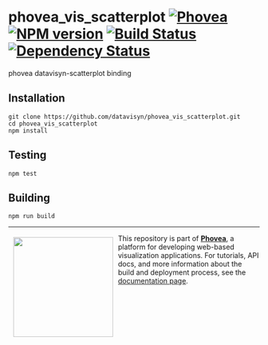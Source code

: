 phovea_vis_scatterplot [![Phovea][phovea-image]][phovea-url] [![NPM version][npm-image]][npm-url] [![Build Status][travis-image]][travis-url] [![Dependency Status][daviddm-image]][daviddm-url]
=====================

phovea datavisyn-scatterplot binding

Installation
------------

```
git clone https://github.com/datavisyn/phovea_vis_scatterplot.git
cd phovea_vis_scatterplot
npm install
```

Testing
-------

```
npm test
```

Building
--------

```
npm run build
```



***

<a href="https://caleydo.org"><img src="http://caleydo.org/assets/images/logos/caleydo.svg" align="left" width="200px" hspace="10" vspace="6"></a>
This repository is part of **[Phovea](http://phovea.caleydo.org/)**, a platform for developing web-based visualization applications. For tutorials, API docs, and more information about the build and deployment process, see the [documentation page](http://caleydo.org/documentation/).


[phovea-image]: https://img.shields.io/badge/Phovea-Client%20Plugin-F47D20.svg
[phovea-url]: https://phovea.caleydo.org
[npm-image]: https://badge.fury.io/js/phovea_vis_scatterplot.svg
[npm-url]: https://npmjs.org/package/phovea_vis_scatterplot
[travis-image]: https://travis-ci.org/datavisyn/phovea_vis_scatterplot.svg?branch=master
[travis-url]: https://travis-ci.org/datavisyn/phovea_vis_scatterplot
[daviddm-image]: https://david-dm.org/datavisyn/phovea_vis_scatterplot.svg?theme=shields.io
[daviddm-url]: https://david-dm.org/datavisyn/phovea_vis_scatterplot
